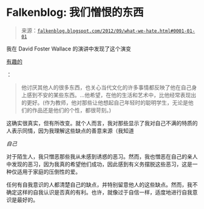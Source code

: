<!--yml

类别: 未分类

日期: 2024 年 05 月 12 日 20:22:47

-->

# Falkenblog: 我们憎恨的东西

> 来源：[`falkenblog.blogspot.com/2012/09/what-we-hate.html#0001-01-01`](http://falkenblog.blogspot.com/2012/09/what-we-hate.html#0001-01-01)

我在 David Foster Wallace 的演讲中发现了这个演变

[有趣的](http://www.slate.com/articles/arts/books/2012/09/d_t_max_s_david_foster_wallace_biography_every_love_story_is_a_ghost_story_reviewed_.html)

：

> 他讨厌其他人的很多东西，也关心当代文化的许多事情都反映了他在自己身上感到不安的某些东西。...他希望，在他的生活和艺术中，比他经常表现出的更好。(作为教师，他对那些让他想起自己年轻时的聪明学生，无论是他们的作品还是他们的个性，都很苛刻。)

这确实很真实，但有所改变。就个人而言，我对那些显示了我对自己不满的特质的人表示同情，因为我理解这些缺点的善意来源（我知道

*自己*

对于陌生人，我只憎恶那些我从未感到诱惑的恶习。然而，我也憎恶在自己的亲人中发现的恶习，因为我真的希望他们成功，因此感到有义务摆脱这些恶习，这是一种仅适用于家庭的压倒性的爱。

任何有自我意识的人都清楚自己的缺点，并特别留意他人的这些缺点。然而，我不确定这样的自我认识是否真的有利。也许，就像过于自信一样，适度地进行自我意识是最好的。
